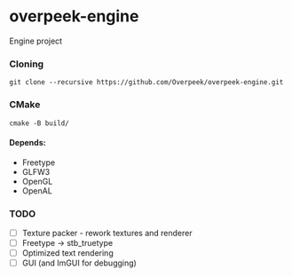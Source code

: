 # overpeek-engine
Engine project

### Cloning
```
git clone --recursive https://github.com/Overpeek/overpeek-engine.git
```


### CMake
```
cmake -B build/
```
#### Depends:
- Freetype
- GLFW3
- OpenGL
- OpenAL


### TODO
- [ ] Texture packer - rework textures and renderer
- [ ] Freetype -> stb_truetype
- [ ] Optimized text rendering
- [ ] GUI (and ImGUI for debugging) 
